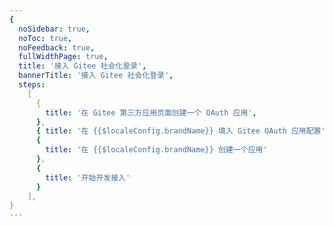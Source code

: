```yaml
---
{
  noSidebar: true,
  noToc: true,
  noFeedback: true,
  fullWidthPage: true,
  title: '接入 Gitee 社会化登录',
  bannerTitle: '接入 Gitee 社会化登录',
  steps:
    [
      {
        title: '在 Gitee 第三方应用页面创建一个 OAuth 应用',
      },
      { title: '在 {{$localeConfig.brandName}} 填入 Gitee OAuth 应用配置' },
      {
        title: '在 {{$localeConfig.brandName}} 创建一个应用'
      },
      {
        title: '开始开发接入'
      }
    ],
}
---
```


<IntegrationDetail backLink="/guides/connections/social"/>
